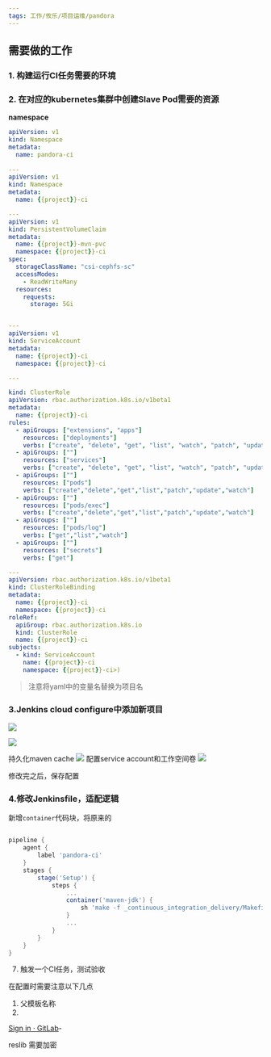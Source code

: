 ```yaml
---
tags: 工作/攸乐/项目运维/pandora
---
```


## 需要做的工作
### 1. 构建运行CI任务需要的环境
### 2. 在对应的kubernetes集群中创建Slave Pod需要的资源

**namespace**
```yaml
apiVersion: v1
kind: Namespace
metadata:
  name: pandora-ci
  
---
apiVersion: v1
kind: Namespace
metadata:
  name: {{project}}-ci

---
apiVersion: v1
kind: PersistentVolumeClaim
metadata:
  name: {{project}}-mvn-pvc
  namespace: {{project}}-ci
spec:
  storageClassName: "csi-cephfs-sc"
  accessModes:
    - ReadWriteMany
  resources:
    requests:
      storage: 5Gi


---
apiVersion: v1
kind: ServiceAccount
metadata:
  name: {{project}}-ci
  namespace: {{project}}-ci

---

kind: ClusterRole
apiVersion: rbac.authorization.k8s.io/v1beta1
metadata:
  name: {{project}}-ci
rules:
  - apiGroups: ["extensions", "apps"]
    resources: ["deployments"]
    verbs: ["create", "delete", "get", "list", "watch", "patch", "update"]
  - apiGroups: [""]
    resources: ["services"]
    verbs: ["create", "delete", "get", "list", "watch", "patch", "update"]
  - apiGroups: [""]
    resources: ["pods"]
    verbs: ["create","delete","get","list","patch","update","watch"]
  - apiGroups: [""]
    resources: ["pods/exec"]
    verbs: ["create","delete","get","list","patch","update","watch"]
  - apiGroups: [""]
    resources: ["pods/log"]
    verbs: ["get","list","watch"]
  - apiGroups: [""]
    resources: ["secrets"]
    verbs: ["get"]

---
apiVersion: rbac.authorization.k8s.io/v1beta1
kind: ClusterRoleBinding
metadata:
  name: {{project}}-ci
  namespace: {{project}}-ci
roleRef:
  apiGroup: rbac.authorization.k8s.io
  kind: ClusterRole
  name: {{project}}-ci
subjects:
  - kind: ServiceAccount
    name: {{project}}-ci
    namespace: {{project}}-ci>)
```

> 注意将yaml中的变量名替换为项目名


### 3.Jenkins cloud configure中添加新项目
![](https://zhangjiyou.oss-cn-beijing.aliyuncs.com/images/202204241529418.png)


![](https://zhangjiyou.oss-cn-beijing.aliyuncs.com/images/202204251002078.png)

持久化maven cache
![](https://zhangjiyou.oss-cn-beijing.aliyuncs.com/images/202204251005241.png)
配置service account和工作空间卷
![](https://zhangjiyou.oss-cn-beijing.aliyuncs.com/images/202204251008903.png)

修改完之后，保存配置




### 4.修改Jenkinsfile，适配逻辑


新增`container`代码块，将原来的
```groovy

pipeline {
    agent {
        label 'pandora-ci'
    }
    stages {
        stage('Setup') {
            steps {
                ...
                container('maven-jdk') {
                    sh 'make -f _continuous_integration_delivery/Makefile setup'
                }
                ...
            }
        }
    }
}

```



7. 触发一个CI任务，测试验收








在配置时需要注意以下几点
1. 父模板名称
2. 



[Sign in · GitLab](https://git.youle.game/pandora/backend/server/-/merge_requests/566/diffs)- 


reslib 需要加密


